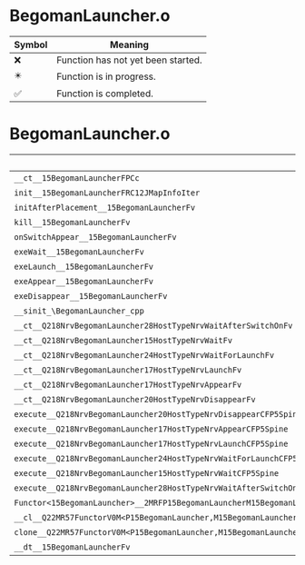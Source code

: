 # BegomanLauncher.o
| Symbol | Meaning 
| ------------- | ------------- 
| :x: | Function has not yet been started. 
| :eight_pointed_black_star: | Function is in progress. 
| :white_check_mark: | Function is completed. 


# BegomanLauncher.o
| Symbol | Decompiled? |
| ------------- | ------------- |
| `__ct__15BegomanLauncherFPCc` | :x: |
| `init__15BegomanLauncherFRC12JMapInfoIter` | :x: |
| `initAfterPlacement__15BegomanLauncherFv` | :x: |
| `kill__15BegomanLauncherFv` | :x: |
| `onSwitchAppear__15BegomanLauncherFv` | :x: |
| `exeWait__15BegomanLauncherFv` | :x: |
| `exeLaunch__15BegomanLauncherFv` | :x: |
| `exeAppear__15BegomanLauncherFv` | :x: |
| `exeDisappear__15BegomanLauncherFv` | :x: |
| `__sinit_\BegomanLauncher_cpp` | :x: |
| `__ct__Q218NrvBegomanLauncher28HostTypeNrvWaitAfterSwitchOnFv` | :x: |
| `__ct__Q218NrvBegomanLauncher15HostTypeNrvWaitFv` | :x: |
| `__ct__Q218NrvBegomanLauncher24HostTypeNrvWaitForLaunchFv` | :x: |
| `__ct__Q218NrvBegomanLauncher17HostTypeNrvLaunchFv` | :x: |
| `__ct__Q218NrvBegomanLauncher17HostTypeNrvAppearFv` | :x: |
| `__ct__Q218NrvBegomanLauncher20HostTypeNrvDisappearFv` | :x: |
| `execute__Q218NrvBegomanLauncher20HostTypeNrvDisappearCFP5Spine` | :x: |
| `execute__Q218NrvBegomanLauncher17HostTypeNrvAppearCFP5Spine` | :x: |
| `execute__Q218NrvBegomanLauncher17HostTypeNrvLaunchCFP5Spine` | :x: |
| `execute__Q218NrvBegomanLauncher24HostTypeNrvWaitForLaunchCFP5Spine` | :x: |
| `execute__Q218NrvBegomanLauncher15HostTypeNrvWaitCFP5Spine` | :x: |
| `execute__Q218NrvBegomanLauncher28HostTypeNrvWaitAfterSwitchOnCFP5Spine` | :x: |
| `Functor<15BegomanLauncher>__2MRFP15BegomanLauncherM15BegomanLauncherFPCvPv_v_Q22MR57FunctorV0M<P15BegomanLauncher,M15BegomanLauncherFPCvPv_v>` | :x: |
| `__cl__Q22MR57FunctorV0M<P15BegomanLauncher,M15BegomanLauncherFPCvPv_v>CFv` | :x: |
| `clone__Q22MR57FunctorV0M<P15BegomanLauncher,M15BegomanLauncherFPCvPv_v>CFP7JKRHeap` | :x: |
| `__dt__15BegomanLauncherFv` | :x: |
